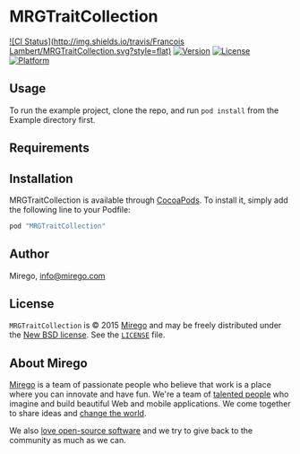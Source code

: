 # MRGTraitCollection

[![CI Status](http://img.shields.io/travis/Francois Lambert/MRGTraitCollection.svg?style=flat)](https://travis-ci.org/Mirego/MRGTraitCollection)
[![Version](https://img.shields.io/cocoapods/v/MRGTraitCollection.svg?style=flat)](http://cocoapods.org/pods/MRGTraitCollection)
[![License](https://img.shields.io/cocoapods/l/MRGTraitCollection.svg?style=flat)](http://cocoapods.org/pods/MRGTraitCollection)
[![Platform](https://img.shields.io/cocoapods/p/MRGTraitCollection.svg?style=flat)](http://cocoapods.org/pods/MRGTraitCollection)

## Usage

To run the example project, clone the repo, and run `pod install` from the Example directory first.

## Requirements

## Installation

MRGTraitCollection is available through [CocoaPods](http://cocoapods.org). To install
it, simply add the following line to your Podfile:

```ruby
pod "MRGTraitCollection"
```

## Author

Mirego, info@mirego.com

## License

`MRGTraitCollection` is © 2015 [Mirego](http://www.mirego.com) and may be freely distributed under the [New BSD license](http://opensource.org/licenses/BSD-3-Clause).  See the [`LICENSE`](https://github.com/mirego/MRGTraitCollection/blob/master/LICENSE) file.

## About Mirego

[Mirego](http://mirego.com) is a team of passionate people who believe that work is a place where you can innovate and have fun. We're a team of [talented people](http://life.mirego.com) who imagine and build beautiful Web and mobile applications. We come together to share ideas and [change the world](http://mirego.org).

We also [love open-source software](http://open.mirego.com) and we try to give back to the community as much as we can.
